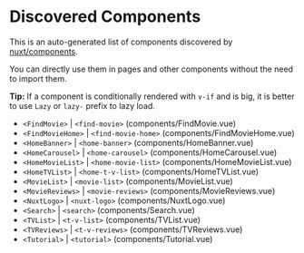 # Discovered Components

This is an auto-generated list of components discovered by [nuxt/components](https://github.com/nuxt/components).

You can directly use them in pages and other components without the need to import them.

**Tip:** If a component is conditionally rendered with `v-if` and is big, it is better to use `Lazy` or `lazy-` prefix to lazy load.

- `<FindMovie>` | `<find-movie>` (components/FindMovie.vue)
- `<FindMovieHome>` | `<find-movie-home>` (components/FindMovieHome.vue)
- `<HomeBanner>` | `<home-banner>` (components/HomeBanner.vue)
- `<HomeCarousel>` | `<home-carousel>` (components/HomeCarousel.vue)
- `<HomeMovieList>` | `<home-movie-list>` (components/HomeMovieList.vue)
- `<HomeTVList>` | `<home-t-v-list>` (components/HomeTVList.vue)
- `<MovieList>` | `<movie-list>` (components/MovieList.vue)
- `<MovieReviews>` | `<movie-reviews>` (components/MovieReviews.vue)
- `<NuxtLogo>` | `<nuxt-logo>` (components/NuxtLogo.vue)
- `<Search>` | `<search>` (components/Search.vue)
- `<TVList>` | `<t-v-list>` (components/TVList.vue)
- `<TVReviews>` | `<t-v-reviews>` (components/TVReviews.vue)
- `<Tutorial>` | `<tutorial>` (components/Tutorial.vue)
